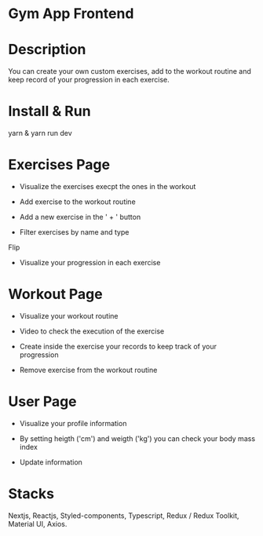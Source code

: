 # Gym App Frontend

# Description
You can create your own custom exercises, add to the workout routine and keep record of your progression in each exercise.

# Install & Run

yarn & yarn run dev

# Exercises Page
- Visualize the exercises execpt the ones in the workout

- Add exercise to the workout routine

- Add a new exercise in the ' + ' button

- Filter exercises by name and type

Flip
- Visualize your progression in each exercise

# Workout Page
- Visualize your workout routine

- Video to check the execution of the exercise

- Create inside the exercise your records to keep track of your progression

- Remove exercise from the workout routine

# User Page
- Visualize your profile information

- By setting heigth ('cm') and weigth ('kg') you can check your body mass index

- Update information

# Stacks

Nextjs, Reactjs, Styled-components, Typescript, Redux / Redux Toolkit, Material UI, Axios.
